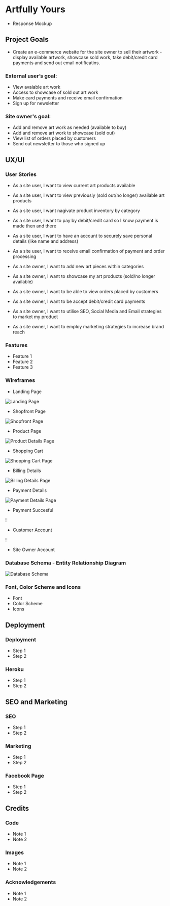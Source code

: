 # Artfully Yours

* Response Mockup

## Project Goals

* Create an e-commerce website for the site owner to sell their artwork - display available artwork, showcase sold work, take debit/credit card payments and send out email notificatins. 

### External user’s goal:

* View avaiable art work
* Access to showcase of sold out art work
* Make card payments and receive email confirmation
* Sign up for newsletter

### Site owner's goal:

* Add and remove art work as needed (available to buy)
* Add and remove art work to showcase (sold out)
* View list of orders placed by customers
* Send out newsletter to those who signed up

## UX/UI

### User Stories

* As a site user, I want to view current art products available
* As a site user, I want to view previously (sold out/no longer) available art products
* As a site user, I want nagivate product inventory by category 
* As a site user, I want to pay by debit/credit card so I know payment is made then and there
* As a site user, I want to have an account to securely save personal details (like name and address)
* As a site user, I want to receive email confirmation of payment and order processing

* As a site owner, I want to add new art pieces within categories
* As a site owner, I want to showcase my art products (sold/no longer available)
* As a site owner, I want to be able to view orders placed by customers
* As a site owner, I want to be accept debit/credit card payments 
* As a site owner, I want to utilise SEO, Social Media and Email strategies to market my product
* As a site owner, I want to employ marketing strategies to increase brand reach

### Features

* Feature 1
* Feature 2
* Feature 3

### Wireframes

* Landing Page

![Landing Page](documentation/wireframes/1-landingpage.png)

* Shopfront Page

![Shopfront Page](documentation/wireframes/2-shopfront.png)

* Product Page

![Product Details Page](documentation/wireframes/3-productdetails.png)

* Shopping Cart

![Shopping Cart Page](documentation/wireframes/4-shoppingcart.png)

* Billing Details

![Billing Details Page](ddocumentation/wireframes/5-billingdetails.png)

* Payment Details

![Payment Details Page](documentation/wireframes/6-paymentdetails.png)

* Payment Succesful

!

* Customer Account

!

* Site Owner Account

### Database Schema - Entity Relationship Diagram

![Database Schema](documentation/wireframes/database-schema.png)

### Font, Color Scheme and Icons

* Font
* Color Scheme
* Icons

## Deployment

### Deployment

* Step 1
* Step 2

### Heroku  

* Step 1
* Step 2


## SEO and Marketing

### SEO

* Step 1
* Step 2

### Marketing

* Step 1
* Step 2

### Facebook Page

* Step 1
* Step 2

## Credits 

### Code

* Note 1
* Note 2

### Images

* Note 1
* Note 2

### Acknowledgements

* Note 1
* Note 2
